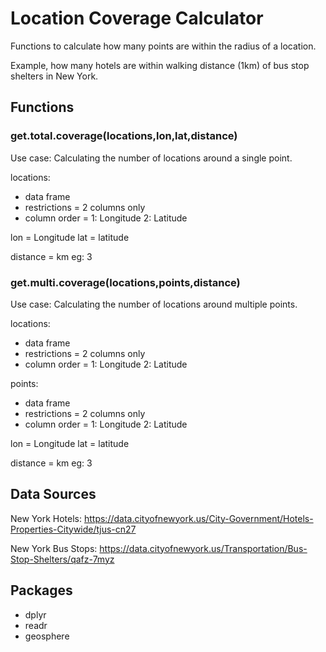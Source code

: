 # Location Coverage Calculator

Functions to calculate how many points are within the radius of a location. 

Example, how many hotels are within walking distance (1km) of bus stop shelters in New York.

## Functions

### get.total.coverage(locations,lon,lat,distance)

Use case: 
Calculating the number of locations around a single point.

locations:
- data frame
- restrictions = 2 columns only
- column order = 1: Longitude 2: Latitude

lon = Longitude
lat = latitude

distance = km eg: 3

### get.multi.coverage(locations,points,distance)

Use case: 
Calculating the number of locations around multiple points.

locations:
- data frame
- restrictions = 2 columns only
- column order = 1: Longitude 2: Latitude

points:
- data frame
- restrictions = 2 columns only
- column order = 1: Longitude 2: Latitude

lon = Longitude
lat = latitude

distance = km eg: 3



## Data Sources

New York Hotels: https://data.cityofnewyork.us/City-Government/Hotels-Properties-Citywide/tjus-cn27

New York Bus Stops: https://data.cityofnewyork.us/Transportation/Bus-Stop-Shelters/qafz-7myz

## Packages

- dplyr
- readr
- geosphere
